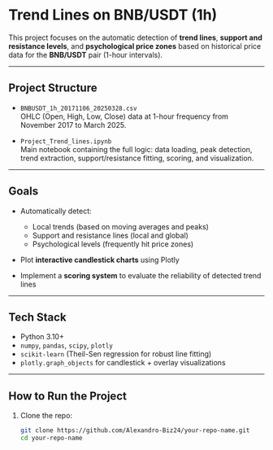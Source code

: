 # Trend Lines on BNB/USDT (1h)

This project focuses on the automatic detection of **trend lines**, **support and resistance levels**, and **psychological price zones** based on historical price data for the **BNB/USDT** pair (1-hour intervals).

---

## Project Structure

- `BNBUSDT_1h_20171106_20250328.csv`  
  OHLC (Open, High, Low, Close) data at 1-hour frequency from November 2017 to March 2025.

- `Project_Trend_lines.ipynb`  
  Main notebook containing the full logic: data loading, peak detection, trend extraction, support/resistance fitting, scoring, and visualization.

---

## Goals

- Automatically detect:
  - Local trends (based on moving averages and peaks)
  - Support and resistance lines (local and global)
  - Psychological levels (frequently hit price zones)

- Plot **interactive candlestick charts** using Plotly

- Implement a **scoring system** to evaluate the reliability of detected trend lines

---

## Tech Stack

- Python 3.10+
- `numpy`, `pandas`, `scipy`, `plotly`
- `scikit-learn` (Theil-Sen regression for robust line fitting)
- `plotly.graph_objects` for candlestick + overlay visualizations

---

## How to Run the Project

1. Clone the repo:
   ```bash
   git clone https://github.com/Alexandro-Biz24/your-repo-name.git
   cd your-repo-name

